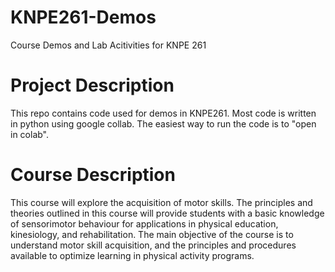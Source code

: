 # KNPE261-Demos
Course Demos and Lab Acitivities for KNPE 261

# Project Description
This repo contains code used for demos in KNPE261. Most code is written in python using google collab. The easiest way to run the code is to "open in colab". 

# Course Description 
This course will explore the acquisition of motor skills. The principles and theories outlined in this course will provide students with a basic knowledge of sensorimotor behaviour for applications in physical education, kinesiology, and rehabilitation. The main objective of the course is to understand motor skill acquisition, and the principles and procedures available to optimize learning in physical activity programs.


